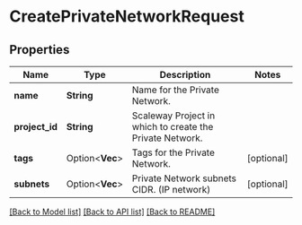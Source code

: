 # CreatePrivateNetworkRequest

## Properties

Name | Type | Description | Notes
------------ | ------------- | ------------- | -------------
**name** | **String** | Name for the Private Network. | 
**project_id** | **String** | Scaleway Project in which to create the Private Network. | 
**tags** | Option<**Vec<String>**> | Tags for the Private Network. | [optional]
**subnets** | Option<**Vec<String>**> | Private Network subnets CIDR. (IP network) | [optional]

[[Back to Model list]](../README.md#documentation-for-models) [[Back to API list]](../README.md#documentation-for-api-endpoints) [[Back to README]](../README.md)


